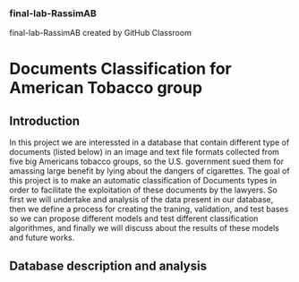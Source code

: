 ### final-lab-RassimAB
final-lab-RassimAB created by GitHub Classroom

# Documents Classification for American Tobacco group

## Introduction

  In this project we are interessted in a database that contain different type of documents (listed below) in an image and text file formats collected from five big Americans tobacco groups, so the U.S. government sued them for amassing large benefit by lying about the dangers of cigarettes. 
  The goal of this project is to make an automatic classification of Documents types in order to facilitate the exploitation of these documents by the lawyers.
  So first we will undertake and analysis of the data present in our database, then we define a process for creating the traning, validation, and test bases so we can propose different models and test different classification algorithmes, and finally we will discuss about the results of these models and future works.

## Database description and analysis
